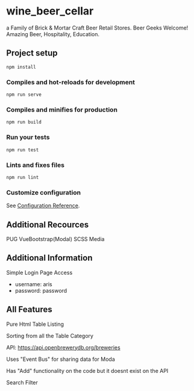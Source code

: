 # wine_beer_cellar
 a Family of Brick & Mortar Craft Beer Retail Stores. Beer Geeks Welcome! Amazing Beer, Hospitality, Education.

## Project setup
```
npm install
```

### Compiles and hot-reloads for development
```
npm run serve
```

### Compiles and minifies for production
```
npm run build
```

### Run your tests
```
npm run test
```

### Lints and fixes files
```
npm run lint
```

### Customize configuration
See [Configuration Reference](https://cli.vuejs.org/config/).

## Additional Recources
PUG
VueBootstrap(Modal)
SCSS
Media

## Additional Information
Simple Login Page Access
 - username: aris
 - password: password

## All Features
Pure Html Table Listing

Sorting from all the Table Category

API: https://api.openbrewerydb.org/breweries

Uses "Event Bus" for sharing data for Moda

Has "Add" functionality on the code but it doesnt exist on the API

Search Filter
 


